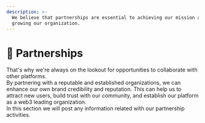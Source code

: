 ```yaml
---
description: >-
  We believe that partnerships are essential to achieving our mission and
  growing our organization.
---
```


# 👥 Partnerships

That's why we're always on the lookout for opportunities to collaborate with other platforms.\
By partnering with a reputable and established organizations, we can enhance our own brand credibility and reputation. This can help us to attract new users, build trust with our community, and establish our platform as a web3 leading organization. \
In this section we will post any information related with our partnership activities.&#x20;





